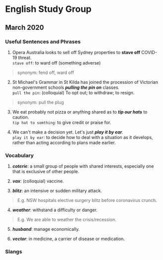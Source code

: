 # English Study Group
## March 2020

### Useful Sentences and Phrases

1. Opera Australia looks to sell off Sydney properties to **stave off** COVID-19 threat.  
`stave off`:  to ward off (something adverse)  
> synonym: fend off, ward off  

2. St Michael's Grammar in St Kilda has joined the procession of Victorian non-government schools ***pulling the pin on*** classes.   
`pull the pin`: (colloquial) To opt out; to withdraw; to resign.  
> synonym: pull the plug  

3. We eat probably not pizza or anything shared as to ***tip our hats*** to caution.  
`tip hat to somthing`: to give credit or praise for.  

4. We can't make a decision yet. Let's just ***play it by ear***.  
`play it by ear`: to decide how to deal with a situation as it develops, rather than acting according to plans made earlier.  

### Vocabulary

1. ***coterie***: a small group of people with shared interests, especially one that is exclusive of other people.  

2. ***vax***: (colloquial) vaccine.  

3. ***blitz***: an intensive or sudden military attack.  

> E.g. NSW hospitals elective surgery blitz before coronavirus crunch.  

4. ***weather***: withstand a difficulty or danger.  

> E.g. We are able to weather the crisis/recession.  

5. ***husband***: manage economically.  

6. ***vector***: in medicine, a carrier of disease or medication.  


### Slangs  

